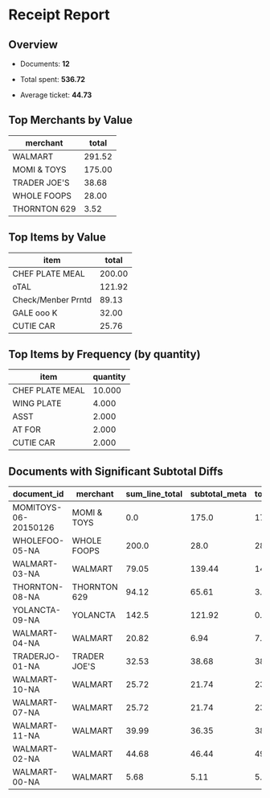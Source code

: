 # Receipt Report

## Overview

- Documents: **12**

- Total spent: **536.72**

- Average ticket: **44.73**


## Top Merchants by Value

| merchant | total |
| --- | --- |
| WALMART | 291.52 |
| MOMI & TOYS | 175.00 |
| TRADER JOE'S | 38.68 |
| WHOLE FOOPS | 28.00 |
| THORNTON 629 | 3.52 |


## Top Items by Value

| item | total |
| --- | --- |
| CHEF PLATE MEAL | 200.00 |
| oTAL | 121.92 |
| Check/Menber Prntd | 89.13 |
| GALE ooo K | 32.00 |
| CUTIE CAR | 25.76 |


## Top Items by Frequency (by quantity)

| item | quantity |
| --- | --- |
| CHEF PLATE MEAL | 10.000 |
| WING PLATE | 4.000 |
| ASST | 2.000 |
| AT FOR | 2.000 |
| CUTIE CAR | 2.000 |


## Documents with Significant Subtotal Diffs

| document_id | merchant | sum_line_total | subtotal_meta | total_meta | diff_vs_subtotal |
| --- | --- | --- | --- | --- | --- |
| MOMITOYS-06-20150126 | MOMI & TOYS | 0.0 | 175.0 | 175.0 | -175.00 |
| WHOLEFOO-05-NA | WHOLE FOOPS | 200.0 | 28.0 | 28.0 | 172.00 |
| WALMART-03-NA | WALMART | 79.05 | 139.44 | 144.02 | -60.39 |
| THORNTON-08-NA | THORNTON 629 | 94.12 | 65.61 | 3.52 | 28.51 |
| YOLANCTA-09-NA | YOLANCTA | 142.5 | 121.92 | 0.0 | 20.58 |
| WALMART-04-NA | WALMART | 20.82 | 6.94 | 7.43 | 13.88 |
| TRADERJO-01-NA | TRADER JOE'S | 32.53 | 38.68 | 38.68 | -6.15 |
| WALMART-10-NA | WALMART | 25.72 | 21.74 | 23.19 | 3.98 |
| WALMART-07-NA | WALMART | 25.72 | 21.74 | 23.19 | 3.98 |
| WALMART-11-NA | WALMART | 39.99 | 36.35 | 38.68 | 3.64 |
| WALMART-02-NA | WALMART | 44.68 | 46.44 | 49.9 | -1.76 |
| WALMART-00-NA | WALMART | 5.68 | 5.11 | 5.11 | 0.57 |